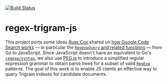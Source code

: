 [![Build Status](https://travis-ci.org/bfulton/regex-trigram-js.svg)](https://travis-ci.org/bfulton/regex-trigram-js)

regex-trigram-js
================

This project ports some ideas [Russ Cox](http://swtch.com/~rsc/) shared on
[how Google Code Search works](http://swtch.com/~rsc/regexp/regexp4.html) — in
particular the [`RegexpQuery` and related functions](https://code.google.com/p/codesearch/source/browse/index/regexp.go) —
from Go to JavaScript. Since JavaScript doesn't have an equivalent to Go's [`regexp/syntax`](http://golang.org/pkg/regexp/syntax/),
we also use [PEG.js](http://pegjs.majda.cz/) to introduce a simplified regular
expression grammar to obtain parse trees for a subset of valid [`RegExp`](https://developer.mozilla.org/en-US/docs/Web/JavaScript/Reference/Global_Objects/RegExp)
patterns. The goal of this work is to enable JS clients an effective way to
query Trigram indexes for candidate documents.
